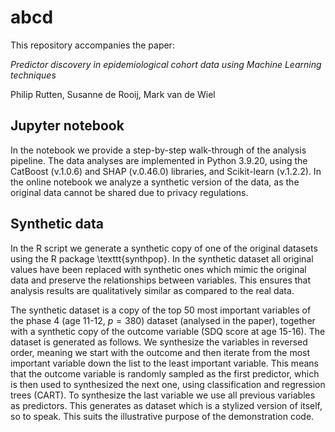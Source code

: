 # abcd

This repository accompanies the paper:

*Predictor discovery in epidemiological cohort data using Machine Learning techniques*

Philip Rutten, Susanne de Rooij, Mark van de Wiel

## Jupyter notebook
In the notebook we provide a step-by-step walk-through of the analysis pipeline.
The data analyses are implemented in Python 3.9.20, using the CatBoost (v.1.0.6) and SHAP (v.0.46.0) libraries, and Scikit-learn (v.1.2.2).
In the online notebook we analyze a synthetic version of the data, as the original data cannot be shared due to privacy regulations. 

## Synthetic data
In the R script we generate a synthetic copy of one of the original datasets using the R package \texttt{synthpop}.
In the synthetic dataset all original values have been replaced with synthetic ones which mimic the original data and preserve the relationships between variables.
This ensures that analysis results are qualitatively similar as compared to the real data.

The synthetic dataset is a copy of the top 50 most important variables of the phase 4 (age 11-12, $p=380$) dataset (analysed in the paper), together with a synthetic copy of the outcome variable (SDQ score at age 15-16).
The dataset is generated as follows.
We synthesize the variables in reversed order, meaning we start with the outcome and then iterate from the most important variable down the list to the least important variable.
This means that the outcome variable is randomly sampled as the first predictor, which is then used to synthesized the next one, using classification and regression trees (CART).
To synthesize the last variable we use all previous variables as predictors.
This generates as dataset which is a stylized version of itself, so to speak. 
This suits the illustrative purpose of the demonstration code.

